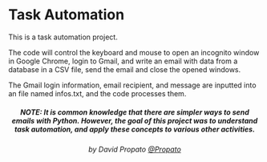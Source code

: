 # Task Automation

This is a task automation project.

The code will control the keyboard and mouse to open an incognito window in Google Chrome, login to Gmail, and write an email with data from a database in a CSV file, send the email and close the opened windows.

The Gmail login information, email recipient, and message are inputted into an file named infos.txt, and the code processes them.

<h5 align="center">NOTE: It is common knowledge that there are simpler ways to send emails with Python. However, the goal of this project was to understand task automation, and apply these concepts to various other activities.</h5>

<h6 align="center">by David Propato <a href="https://github.com/Propato">@Propato</a> </h6>
